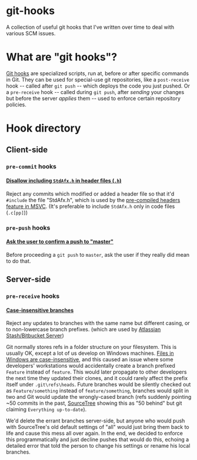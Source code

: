 # git-hooks
A collection of useful git hooks that I've written over time to deal with various SCM issues.

# What are "git hooks"?
[Git hooks](https://git-scm.com/book/en/v2/Customizing-Git-Git-Hooks) are specialized
scripts, run at, before or after specific commands in Git. They can be used for special-use
git repositories, like a `post-receive` hook -- called after `git push` -- which deploys
the code you just pushed. Or a `pre-receive` hook -- called during `git push`, after *sending*
your changes but before the server *applies* them -- used to enforce certain repository policies.

# Hook directory
## Client-side
### `pre-commit` hooks
#### **[Disallow including `StdAfx.h` in header files (`.h`)](pre-commit/dont-include-stdafx-in-headers.sh)**

Reject any commits which modified or added a header file so that it'd `#include` the file "StdAfx.h",
which is used by the [pre-compiled headers feature in MSVC](https://msdn.microsoft.com/en-us/library/szfdksca.aspx).
(It's preferable to include `StdAfx.h` only in code files (`.c[pp]`))

### `pre-push` hooks
#### **[Ask the user to confirm a push to "master"](pre-push/prevent-push-to-protected-branch.sh)**

Before proceeding a `git push` to `master`, ask the user if they really did mean to do that.

## Server-side
### `pre-receive` hooks
#### **[Case-insensitive branches](pre-receive/case-insensitive-branches.sh)**

Reject any updates to branches with the same name but different casing, or to non-lowercase branch prefixes.
(which are used by [Atlassian Stash/Bitbucket Server](https://confluence.atlassian.com/bitbucketserver/using-branches-in-bitbucket-server-776639968.html#UsingbranchesinBitbucketServer-Configuringthebranchingmodel))

Git normally stores refs in a folder structure on your filesystem. This is usually OK, except a lot
of us develop on Windows machines. [Files in Windows are case-insensitive](http://superuser.com/a/165980/231123),
and this caused an issue where some developers' workstations would accidentally create a branch prefixed
`Feature` instead of `feature`. This would later propagate to other developers the next time they updated their
clones, and it could rarely affect the prefix itself under `.git\refs\heads`. Future branches would be silently
checked out as `Feature/something` instead of `feature/something`, branches would split in two and Git would
update the wrongly-cased branch (refs suddenly pointing ~50 commits in the past, [SourceTree](https://www.sourcetreeapp.com)
showing this as "50 behind" but git claiming `Everything up-to-date`).

We'd delete the errant branches server-side, but anyone who would push with SourceTree's old default settings
of "all" would just bring them back to life and cause this mess all over again. In the end, we decided to enforce
this programmatically and just decline pushes that would do this, echoing a detailed error that told the person to
change his settings or rename his local branches.
